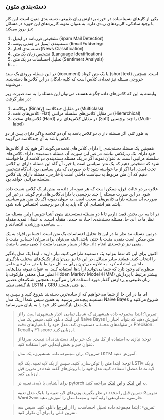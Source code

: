 ## دسته‌بندی متون

یکی از کارهای نسبتا ساده در حوزه پردازش زبان طبیعی، دسته‌بندی متون است. این کار با وجود سادگی، کاربردهای زیادی دارد. به عنوان نمونه کاربردهای این حوزه در مسائل نیز بروز می‌کند:

1. تشخیص هرزنامه در ایمیل (Spam Mail Detection)
2. دسته‌بندی ایمیل در چندین پوشه (Email Foldering)
3. دسته‌بندی اخبار (News Classification)
4. تشخیص زبان یک متن (Language Identification)
5. تحلیل احساسات در یک متن (Sentiment Analysis)
6. ...

در این مسئله ورودی یک سند (document) یا یک متن کوتاه (short text) است. همچنین خروجی مسئله نیز تعدادی کلاس است که کلیه دادگان در این کلاس‌ها دسته‌بندی می‌شوند. 

وابسته به این که کلاس‌های داده چگونه هستند، می‌توان این مسئله را به سه صورت زیر در نظر گرفت:

1. دوکلاسه (Binary) در مقابل چندکلاسه (Multiclass)
2. کلاس‌های تخت (Flat) در مقابل کلاس‌های سلسله مراتبی (Hierarchical)
3. کلاس‌های سخت  (Hard) در مقابل کلاس‌های نرم (Soft) یا چند برچسبی (Multi-label)



به طور کلی اگر مسئله دارای دو کلاس باشد به آن دو کلاسه و اگر دارای بیش از دو کلاس باشد به آن چندکلاسه می‌گویند. 

همچنین یک مسئله دسته‌بندی را دارای کلاس‌های تخت می‌گویند اگر هیچ یک از کلاس‌ها خود دارای یک زیرکلاس نباشد. در غیر این صورت آن مسئله دسته‌بندی دارای کلاس‌های سلسله مراتبی است. به عنوان نمونه اگر در یک مسئله دسته‌بندی دو کلاسه از ما خواسته شود که تشخیص دهیم که یک متن سیاسی است یا خیر، آن گاه این مسئله دارای دو کلاس تخت است. اما اگر از ما خواسته شود تا در صورتی که متن سیاسی بود، آن‌گاه تشخیص دهیم که آن متن مربوط به سیاست داخلی است یا خارجی، مسئله دارای یک کلاس سلسله مراتبی خواهد بود.

علاوه بر دو حالت فوق، ممکن است که هر نمونه از داده به بیش از یک کلاس نسبت داده شود. در این صورت مسئله را چند برچسبی یا دارای کلاس‌های نرم گویند. در غیر این صورت، آن مسئله دارای کلاس‌های سخت است. به عنوان نمونه اگر یک متن هم سیاسی باشد هم اقتصادی آن گاه باید به آن دو برچسب اختصاص داده شود.



در ادامه این بخش قصد داریم تا با دو مسئله دسته‌بندی متون آشنا شویم. اولین مسئله مد نظر ما در این جا، مسئله دسته‌بندی اخبار به چندین مقوله است. به عنوان نمونه مقوله سیاسی، ورزشی، اقتصادی و ... .

 دومین مسئله مد نظر ما در این جا تحلیل احساسات یک متن است. احساس افراد به یک متن ممکن است منفی، مثبت یا خنثی باشد. البته می‌توان برای میزان احساس مثبت یا منفی نیز درجه‌بندی انجام داد. مثلا از بسیار منفی یا مثبت تا کمی منفی یا مثبت.

اکنون برای این که شما بتوانید یک دسته‌بند طراحی کنید، نیاز دارید تا ابتدا یک مدل یادگیر را انتخاب کنید. همانند سایر مسائل، در این جا نیز می‌توان از تکنیک‌های مختلف یادگیری ماشین استفاده کرد. به علاوه می‌توان برای مسائل مرتبط با متن مدل‌های خاص منظوره‌ای وجود دارد که شما می‌توانید از آن‌ها استفاده کنید. به عنوان نمونه مدل‌هایی نظیر مدل مخفی مارکوف یا Hidden Markov Model (HMM)  بیشتر مرتبط با پردازش زبان طبیعی و پردازش گفتار مورد استفاده قرار می‌گیرند. همچنین شبکه‌های عصبی بازگشتی نظیر LSTM و GRU نیز چنین هستند.

اما ما در این جا از شما می‌خواهیم که از ساده‌ترین دسته‌بند شروع کنید و سپس به دسته‌بند پیچیده‌تر برسید. به همین سپس شما از یک مدل Naive Bayes شروع می‌کنید و با یک مدل بازگشتی کار خود را به پایان می‌رسانید.





> تمرین1: ابتدا مجموعه داده همشهری که شامل تمامی اخبار همشهری است را از این  لینک دانلود کنید. سپس یک مدل Naive Bayes آموزش دهید که بتواند اخبار را در مقوله‌های مختلف، دسته‌بندی کند. مدل خود را با معیارهای دقت Precision، Recall و F1-score ارزیابی کنید.
>
> توجه: نیازی به استفاده از کل متن یک خبر برای دسته‌بندی آن نیست. صرفا از عنوان خبر و بخش ابتدایی خبر استفاده کنید.





> تمرین2: برای مجموعه داده همشهری، یک مدل LSTM آموزش دهید.
>
> توجه: ابتدا متن را توکن‌سازی کنید. سپس از یک لایه تعبیه، یک لایه LSTM و یک لایه تماما متصل استفاده کنید. مدل خود را با روش‌های گفته شده در تمرین قبل ارزیابی کنید.
>
> برای آشنایی با لایه‌ی تعبیه در pytorch به [این لینک](https://pytorch.org/docs/stable/generated/torch.nn.Embedding.html#:~:text=A%20simple%20lookup%20table%20that%20stores%20embeddings%20of%20a%20fixed%20dictionary%20and%20size.) و [این لینک](https://pytorch.org/tutorials/beginner/nlp/word_embeddings_tutorial.html) مراجعه کنید.







> تمرین3: تمرین قبل را مجدد در نظر بگیرید. وزن‌های لایه تعبیه را با یک مدل تعبیه Word2vec فارسی، مقداردهی اولیه کنید و مجددا مدل را آموزش دهید.









> تمرین4: ابتدا مجموعه داده تحلیل احساسات را از [این جا](https://github.com/Talkademy/AI-Internship/blob/main/Projects/data/Labeled-Sentences.xlsx) دانلود کنید. سپس سه تمرین قبلی را برای آن تکرار کنید. 



